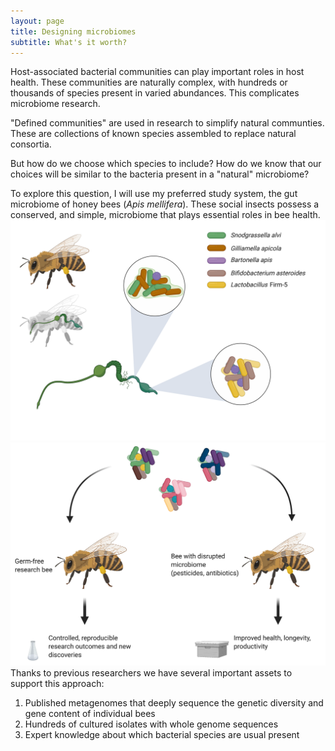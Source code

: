 ```yaml
---
layout: page
title: Designing microbiomes
subtitle: What's it worth?
---
```


Host-associated bacterial communities can play important roles in host health. These communities are naturally complex, with hundreds or thousands of species present in varied abundances. This complicates microbiome research. 

"Defined communities" are used in research to simplify natural communties. These are collections of known species assembled to replace natural consortia.

But how do we choose which species to include? How do we know that our choices will be similar to the bacteria present in a "natural" microbiome?

To explore this question, I will use my preferred study system, the gut microbiome of honey bees (*Apis mellifera*). These social insects possess a conserved, and simple, microbiome that plays essential roles in bee health.
![bee intro](assets/img/bee_gut_intro.png)
![applying defined communities](assets/img/applying_defined_communities.png)
Thanks to previous researchers we have several important assets to support this approach:
1. Published metagenomes that deeply sequence the genetic diversity and gene content of individual bees
2. Hundreds of cultured isolates with whole genome sequences
3. Expert knowledge about which bacterial species are usual present

